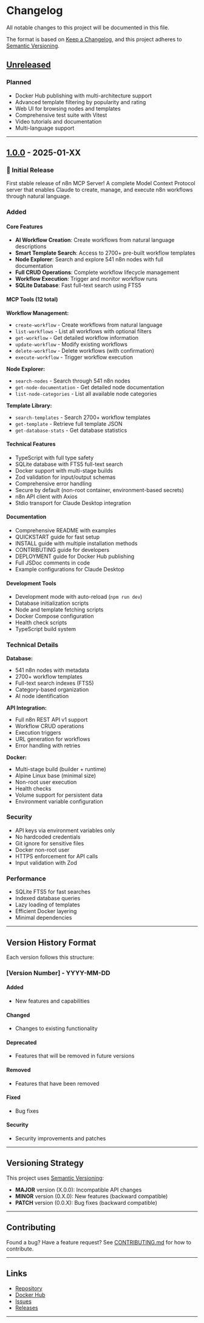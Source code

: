 # Changelog

All notable changes to this project will be documented in this file.

The format is based on [Keep a Changelog](https://keepachangelog.com/en/1.0.0/),
and this project adheres to [Semantic Versioning](https://semver.org/spec/v2.0.0.html).

## [Unreleased]

### Planned
- Docker Hub publishing with multi-architecture support
- Advanced template filtering by popularity and rating
- Web UI for browsing nodes and templates
- Comprehensive test suite with Vitest
- Video tutorials and documentation
- Multi-language support

---

## [1.0.0] - 2025-01-XX

### 🎉 Initial Release

First stable release of n8n MCP Server! A complete Model Context Protocol server that enables Claude to create, manage, and execute n8n workflows through natural language.

### Added

#### Core Features
- **AI Workflow Creation**: Create workflows from natural language descriptions
- **Smart Template Search**: Access to 2700+ pre-built workflow templates
- **Node Explorer**: Search and explore 541 n8n nodes with full documentation
- **Full CRUD Operations**: Complete workflow lifecycle management
- **Workflow Execution**: Trigger and monitor workflow runs
- **SQLite Database**: Fast full-text search using FTS5

#### MCP Tools (12 total)

**Workflow Management:**
- `create-workflow` - Create workflows from natural language
- `list-workflows` - List all workflows with optional filters
- `get-workflow` - Get detailed workflow information
- `update-workflow` - Modify existing workflows
- `delete-workflow` - Delete workflows (with confirmation)
- `execute-workflow` - Trigger workflow execution

**Node Explorer:**
- `search-nodes` - Search through 541 n8n nodes
- `get-node-documentation` - Get detailed node documentation
- `list-node-categories` - List all available node categories

**Template Library:**
- `search-templates` - Search 2700+ workflow templates
- `get-template` - Retrieve full template JSON
- `get-database-stats` - Get database statistics

#### Technical Features
- TypeScript with full type safety
- SQLite database with FTS5 full-text search
- Docker support with multi-stage builds
- Zod validation for input/output schemas
- Comprehensive error handling
- Secure by default (non-root container, environment-based secrets)
- n8n API client with Axios
- Stdio transport for Claude Desktop integration

#### Documentation
- Comprehensive README with examples
- QUICKSTART guide for fast setup
- INSTALL guide with multiple installation methods
- CONTRIBUTING guide for developers
- DEPLOYMENT guide for Docker Hub publishing
- Full JSDoc comments in code
- Example configurations for Claude Desktop

#### Development Tools
- Development mode with auto-reload (`npm run dev`)
- Database initialization scripts
- Node and template fetching scripts
- Docker Compose configuration
- Health check scripts
- TypeScript build system

### Technical Details

**Database:**
- 541 n8n nodes with metadata
- 2700+ workflow templates
- Full-text search indexes (FTS5)
- Category-based organization
- AI node identification

**API Integration:**
- Full n8n REST API v1 support
- Workflow CRUD operations
- Execution triggers
- URL generation for workflows
- Error handling with retries

**Docker:**
- Multi-stage build (builder + runtime)
- Alpine Linux base (minimal size)
- Non-root user execution
- Health checks
- Volume support for persistent data
- Environment variable configuration

### Security
- API keys via environment variables only
- No hardcoded credentials
- Git ignore for sensitive files
- Docker non-root user
- HTTPS enforcement for API calls
- Input validation with Zod

### Performance
- SQLite FTS5 for fast searches
- Indexed database queries
- Lazy loading of templates
- Efficient Docker layering
- Minimal dependencies

---

## Version History Format

Each version follows this structure:

### [Version Number] - YYYY-MM-DD

#### Added
- New features and capabilities

#### Changed
- Changes to existing functionality

#### Deprecated
- Features that will be removed in future versions

#### Removed
- Features that have been removed

#### Fixed
- Bug fixes

#### Security
- Security improvements and patches

---

## Versioning Strategy

This project uses [Semantic Versioning](https://semver.org/):

- **MAJOR** version (X.0.0): Incompatible API changes
- **MINOR** version (0.X.0): New features (backward compatible)
- **PATCH** version (0.0.X): Bug fixes (backward compatible)

---

## Contributing

Found a bug? Have a feature request? See [CONTRIBUTING.md](CONTRIBUTING.md) for how to contribute.

---

## Links

- [Repository](https://github.com/aurelienfagioli/n8n-mcp-aurelien)
- [Docker Hub](https://hub.docker.com/r/aurelienfagioli/n8n-mcp-aurelien)
- [Issues](https://github.com/aurelienfagioli/n8n-mcp-aurelien/issues)
- [Releases](https://github.com/aurelienfagioli/n8n-mcp-aurelien/releases)

---

[Unreleased]: https://github.com/aurelienfagioli/n8n-mcp-aurelien/compare/v1.0.0...HEAD
[1.0.0]: https://github.com/aurelienfagioli/n8n-mcp-aurelien/releases/tag/v1.0.0
